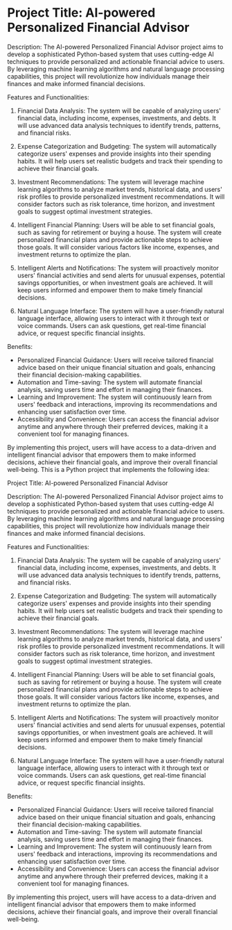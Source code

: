 # Project Title: AI-powered Personalized Financial Advisor

Description:
The AI-powered Personalized Financial Advisor project aims to develop a sophisticated Python-based system that uses cutting-edge AI techniques to provide personalized and actionable financial advice to users. By leveraging machine learning algorithms and natural language processing capabilities, this project will revolutionize how individuals manage their finances and make informed financial decisions.

Features and Functionalities:
1. Financial Data Analysis: The system will be capable of analyzing users' financial data, including income, expenses, investments, and debts. It will use advanced data analysis techniques to identify trends, patterns, and financial risks.

2. Expense Categorization and Budgeting: The system will automatically categorize users' expenses and provide insights into their spending habits. It will help users set realistic budgets and track their spending to achieve their financial goals.

3. Investment Recommendations: The system will leverage machine learning algorithms to analyze market trends, historical data, and users' risk profiles to provide personalized investment recommendations. It will consider factors such as risk tolerance, time horizon, and investment goals to suggest optimal investment strategies.

4. Intelligent Financial Planning: Users will be able to set financial goals, such as saving for retirement or buying a house. The system will create personalized financial plans and provide actionable steps to achieve those goals. It will consider various factors like income, expenses, and investment returns to optimize the plan.

5. Intelligent Alerts and Notifications: The system will proactively monitor users' financial activities and send alerts for unusual expenses, potential savings opportunities, or when investment goals are achieved. It will keep users informed and empower them to make timely financial decisions.

6. Natural Language Interface: The system will have a user-friendly natural language interface, allowing users to interact with it through text or voice commands. Users can ask questions, get real-time financial advice, or request specific financial insights.

Benefits:
- Personalized Financial Guidance: Users will receive tailored financial advice based on their unique financial situation and goals, enhancing their financial decision-making capabilities.
- Automation and Time-saving: The system will automate financial analysis, saving users time and effort in managing their finances.
- Learning and Improvement: The system will continuously learn from users' feedback and interactions, improving its recommendations and enhancing user satisfaction over time.
- Accessibility and Convenience: Users can access the financial advisor anytime and anywhere through their preferred devices, making it a convenient tool for managing finances.

By implementing this project, users will have access to a data-driven and intelligent financial advisor that empowers them to make informed decisions, achieve their financial goals, and improve their overall financial well-being.
This is a Python project that implements the following idea:

Project Title: AI-powered Personalized Financial Advisor

Description:
The AI-powered Personalized Financial Advisor project aims to develop a sophisticated Python-based system that uses cutting-edge AI techniques to provide personalized and actionable financial advice to users. By leveraging machine learning algorithms and natural language processing capabilities, this project will revolutionize how individuals manage their finances and make informed financial decisions.

Features and Functionalities:
1. Financial Data Analysis: The system will be capable of analyzing users' financial data, including income, expenses, investments, and debts. It will use advanced data analysis techniques to identify trends, patterns, and financial risks.

2. Expense Categorization and Budgeting: The system will automatically categorize users' expenses and provide insights into their spending habits. It will help users set realistic budgets and track their spending to achieve their financial goals.

3. Investment Recommendations: The system will leverage machine learning algorithms to analyze market trends, historical data, and users' risk profiles to provide personalized investment recommendations. It will consider factors such as risk tolerance, time horizon, and investment goals to suggest optimal investment strategies.

4. Intelligent Financial Planning: Users will be able to set financial goals, such as saving for retirement or buying a house. The system will create personalized financial plans and provide actionable steps to achieve those goals. It will consider various factors like income, expenses, and investment returns to optimize the plan.

5. Intelligent Alerts and Notifications: The system will proactively monitor users' financial activities and send alerts for unusual expenses, potential savings opportunities, or when investment goals are achieved. It will keep users informed and empower them to make timely financial decisions.

6. Natural Language Interface: The system will have a user-friendly natural language interface, allowing users to interact with it through text or voice commands. Users can ask questions, get real-time financial advice, or request specific financial insights.

Benefits:
- Personalized Financial Guidance: Users will receive tailored financial advice based on their unique financial situation and goals, enhancing their financial decision-making capabilities.
- Automation and Time-saving: The system will automate financial analysis, saving users time and effort in managing their finances.
- Learning and Improvement: The system will continuously learn from users' feedback and interactions, improving its recommendations and enhancing user satisfaction over time.
- Accessibility and Convenience: Users can access the financial advisor anytime and anywhere through their preferred devices, making it a convenient tool for managing finances.

By implementing this project, users will have access to a data-driven and intelligent financial advisor that empowers them to make informed decisions, achieve their financial goals, and improve their overall financial well-being.